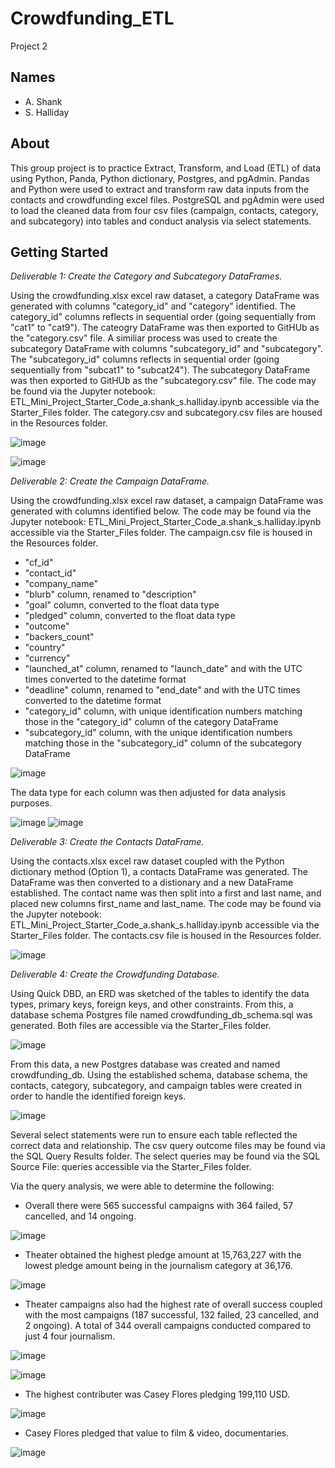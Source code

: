 # Crowdfunding_ETL
Project 2

## Names
* A. Shank
* S. Halliday

## About
This group project is to practice Extract, Transform, and Load (ETL) of data using Python, Panda, Python dictionary, Postgres, and pgAdmin. Pandas and Python were used to extract and transform raw data inputs from the contacts and crowdfunding excel files. PostgreSQL and pgAdmin were used to load the cleaned data from four csv files (campaign, contacts, category, and subcategory) into tables and conduct analysis via select statements.    

## Getting Started
_Deliverable 1: Create the Category and Subcategory DataFrames._

Using the crowdfunding.xlsx excel raw dataset, a category DataFrame was generated with columns "category_id" and "category" identified. The category_id" columns reflects in sequential order (going sequentially from "cat1" to "cat9"). The cateogry DataFrame was then exported to GitHUb as the "category.csv" file. A similiar process was used to create the subcategory DataFrame with columns "subcategory_id" and "subcategory". The "subcategory_id" columns reflects in sequential order (going sequentially from "subcat1" to "subcat24"). The subcategory DataFrame was then exported to GitHUb as the "subcategory.csv" file.
The code may be found via the Jupyter notebook: ETL_Mini_Project_Starter_Code_a.shank_s.halliday.ipynb accessible via the Starter_Files folder. The category.csv and subcategory.csv files are housed in the Resources folder. 

![image](https://github.com/amshank1979/Crowdfunding_ETL/assets/133922704/428b6810-35b8-49b8-b912-c560980c4051)

![image](https://github.com/amshank1979/Crowdfunding_ETL/assets/133922704/477d0090-e3ea-471a-a7f4-a9b6f379a8ef)


_Deliverable 2: Create the Campaign DataFrame._

Using the crowdfunding.xlsx excel raw dataset, a campaign DataFrame was generated with columns identified below. The code may be found via the Jupyter notebook: ETL_Mini_Project_Starter_Code_a.shank_s.halliday.ipynb accessible via the Starter_Files folder. The campaign.csv file is housed in the Resources folder.

* "cf_id" 
* "contact_id" 
* "company_name" 
* "blurb" column, renamed to "description"
* "goal" column, converted to the float data type
* "pledged" column, converted to the float data type
* "outcome"
* "backers_count"
* "country"
* "currency"
* "launched_at" column, renamed to "launch_date" and with the UTC times converted to the datetime format
* "deadline" column, renamed to "end_date" and with the UTC times converted to the datetime format
* "category_id" column, with unique identification numbers matching those in the "category_id" column of the category DataFrame
* "subcategory_id" column, with the unique identification numbers matching those in the "subcategory_id" column of the subcategory DataFrame

![image](https://github.com/amshank1979/Crowdfunding_ETL/assets/133922704/d0409a90-a719-4188-b4ed-09a5fd6ec9db)

The data type for each column was then adjusted for data analysis purposes. 

![image](https://github.com/Mepseha/Mars_News/assets/133922704/a8efb8cc-a95b-4bd0-91c4-e84144f9fa1b)
![image](https://github.com/Mepseha/Mars_News/assets/133922704/54fa84b2-6a5d-41e3-a2a6-fcfa31e184d3)

_Deliverable 3: Create the Contacts DataFrame._

Using the contacts.xlsx excel raw dataset coupled with the Python dictionary method (Option 1), a contacts DataFrame was generated. The DataFrame was then converted to a distionary and a new DataFrame established. The contact name was then split into a first and last name, and placed new columns first_name and last_name. The code may be found via the Jupyter notebook: ETL_Mini_Project_Starter_Code_a.shank_s.halliday.ipynb accessible via the Starter_Files folder. The contacts.csv file is housed in the Resources folder.

![image](https://github.com/amshank1979/Crowdfunding_ETL/assets/133922704/cdf68a92-910d-4dc3-a36c-99b7788b1aeb)

_Deliverable 4: Create the Crowdfunding Database._

Using Quick DBD, an ERD was sketched of the tables to identify the data types, primary keys, foreign keys, and other constraints. From this, a database schema Postgres file named crowdfunding_db_schema.sql was generated. Both files are accessible via the Starter_Files folder. 

![image](https://github.com/amshank1979/Crowdfunding_ETL/assets/133922704/880b0b4b-d761-4326-b1f3-c320f69218a0)

From this data, a new Postgres database was created and named crowdfunding_db. Using the established schema, database schema, the contacts, category, subcategory, and campaign tables were created in order to handle the identified foreign keys.

![image](https://github.com/amshank1979/Crowdfunding_ETL/assets/133922704/d9a5ac8b-88fc-4dd1-aff5-d999dde97563)

Several select statements were run to ensure each table reflected the correct data and relationship. The csv query outcome files may be found via the SQL Query Results folder. The select queries may be found via the SQL Source File: queries accessible via the Starter_Files folder.

Via the query analysis, we were able to determine the following:
* Overall there were 565 successful campaigns with 364 failed, 57 cancelled, and 14 ongoing.
  
 ![image](https://github.com/amshank1979/Crowdfunding_ETL/assets/133922704/49f1619c-c6f8-4265-9d35-182013585079)

* Theater obtained the highest pledge amount at 15,763,227 with the lowest pledge amount being in the journalism category at 36,176.
  
 ![image](https://github.com/amshank1979/Crowdfunding_ETL/assets/133922704/3d792539-0585-49a4-bc96-6b79a6d91904)

* Theater campaigns also had the highest rate of overall success coupled with the most campaigns (187 successful, 132 failed, 23 cancelled, and 2 ongoing). A total of 344 overall campaigns conducted compared to just 4 four journalism.
  
 ![image](https://github.com/amshank1979/Crowdfunding_ETL/assets/133922704/2eb4a5f7-3936-44de-b3d6-3d5cb6708f3e)

 ![image](https://github.com/amshank1979/Crowdfunding_ETL/assets/133922704/ed8289b8-8113-44b1-ac70-654b3f255fe3)

* The highest contributer was Casey Flores pledging 199,110 USD.
  
 ![image](https://github.com/amshank1979/Crowdfunding_ETL/assets/133922704/5a51937e-90e8-457b-bdda-8529c872c363)

* Casey Flores pledged that value to film & video, documentaries.
  
 ![image](https://github.com/amshank1979/Crowdfunding_ETL/assets/133922704/c92eeed1-8224-4d84-ab23-b0a052ea8b4b)
